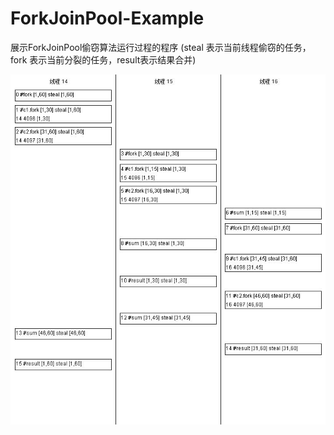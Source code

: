 # ForkJoinPool-Example
展示ForkJoinPool偷窃算法运行过程的程序 (steal 表示当前线程偷窃的任务， fork 表示当前分裂的任务，result表示结果合并)

![图片](fk.jpg)
